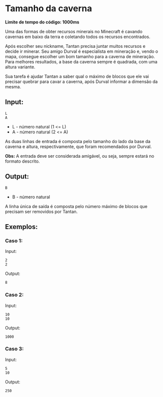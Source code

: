 # Tamanho da caverna

**Limite de tempo do código: 1000ms**

Uma das formas de obter recursos minerais no Minecraft é cavando cavernas em baixo da terra e coletando todos os recursos encontrados.

Após escolher seu nickname, Tantan precisa juntar muitos recursos e decide ir minerar. Seu amigo Durval é especialista em mineração e, vendo o mapa, consegue escolher um bom tamanho para a caverna de mineração. Para melhores resultados, a base da caverna sempre é quadrada, com uma altura variante.

Sua tarefa é ajudar Tantan a saber qual o máximo de blocos que ele vai precisar quebrar para cavar a caverna, após Durval informar a dimensão da mesma.

## Input:

```
L
A
```

- L - número natural (1 <= L)
- A - número natural (2 <= A)

As duas linhas de entrada é composta pelo tamanho do lado da base da caverna e altura, respectivamente, que foram recomendados por Durval.

**Obs:** A entrada deve ser considerada amigável, ou seja, sempre estará no formato descrito.

## Output:

```
B
```

- B - número natural

A linha única de saída é composta pelo número máximo de blocos que precisam ser removidos por Tantan.

## Exemplos:

### Caso 1:

Input:
```
2
2
```

Output:
```
8
```

### Caso 2:

Input:
```
10
10
```

Output:
```
1000
```

### Caso 3:

Input:
```
5
10
```

Output:
```
250
```
